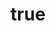 ---
slug: "coskun-bobus"
name: "Coşkun Bobuş"
title:
  tr: "Operasyon Müdürü"
  en: "Operations Manager"
department:
  tr: "Fuar Seyahatleri / TF Seyahat Acentası"
  en: "Fair Travel / TF Travel Agency"
email: "coskun@tftur.com.tr"
phone: "+90 216 123 45 84"
order: 1
is_active: true
is_fair_representative: false
---